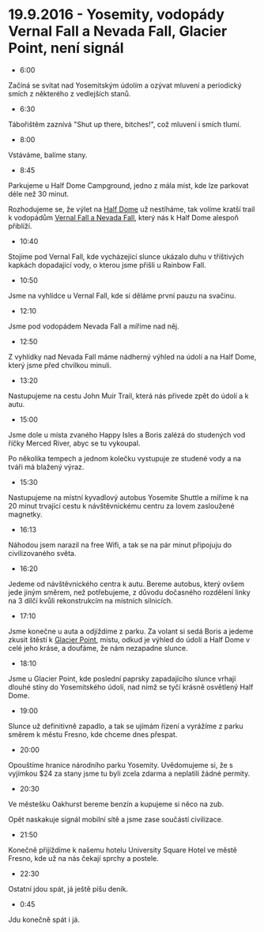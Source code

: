 # 19.9.2016 - Yosemity, vodopády Vernal Fall a Nevada Fall, Glacier Point, není signál

   * 6:00

Začíná se svítat nad Yosemitským údolím a ozývat mluvení a periodický smích z některého z vedlejších stanů.

   * 6:30

Tábořištěm zaznívá "Shut up there, bitches!", což mluvení i smích tlumí.

   * 8:00

Vstáváme, balíme stany.

   * 8:45

Parkujeme u Half Dome Campground, jedno z mála míst, kde lze parkovat déle než 30 minut.

Rozhodujeme se, že výlet na [Half Dome](https://cs.wikipedia.org/wiki/Half_Dome) už nestíháme, tak volíme kratší trail k vodopádům [Vernal Fall a Nevada Fall](https://www.nps.gov/yose/planyourvisit/vernalnevadatrail.htm), který nás k Half Dome alespoň přiblíží.

   * 10:40

Stojíme pod Vernal Fall, kde vycházející slunce ukázalo duhu v tříštivých kapkách dopadající vody, o kterou jsme přišli u Rainbow Fall.

   * 10:50

Jsme na vyhlídce u Vernal Fall, kde si děláme první pauzu na svačinu.

   * 12:10

Jsme pod vodopádem Nevada Fall a míříme nad něj.

   * 12:50

Z vyhlídky nad Nevada Fall máme nádherný výhled na údolí a na Half Dome, který jsme před chvilkou minuli.

   * 13:20

Nastupujeme na cestu John Muir Trail, která nás přivede zpět do údolí a k autu.

   * 15:00

Jsme dole u místa zvaného Happy Isles a Boris zalézá do studených vod říčky Merced River, abyc se tu vykoupal.

Po několika tempech a jednom kolečku vystupuje ze studené vody a na tváři má blažený výraz.

   * 15:30

Nastupujeme na místní kyvadlový autobus Yosemite Shuttle a míříme k na 20 minut trvající cestu k návštěvnickému centru za lovem zasloužené magnetky.

   * 16:13

Náhodou jsem narazil na free Wifi, a tak se na pár minut připojuju do civilizovaného světa.

   * 16:20

Jedeme od návštěvnického centra k autu. Bereme autobus, který ovšem jede jiným směrem, než potřebujeme, z důvodu dočasného rozdělení linky na 3 dílčí kvůli rekonstrukcím na místních silnicích.

   * 17:10

Jsme konečne u auta a odjíždíme z parku. Za volant si sedá Boris a jedeme zkusit štěstí k [Glacier Point](https://www.nps.gov/yose/planyourvisit/glacierpoint.htm), místu, odkud je výhled do údolí a Half Dome v celé jeho kráse, a doufáme, že nám nezapadne slunce.

   * 18:10

Jsme u Glacier Point, kde poslední paprsky zapadajícího slunce vrhají dlouhé stíny do Yosemitského údolí, nad nímž se tyčí krásně osvětlený Half Dome.

   * 19:00

Slunce už definitivně zapadlo, a tak se ujímám řízení a vyrážíme z parku směrem k městu Fresno, kde chceme dnes přespat.

   * 20:00

Opouštíme hranice národního parku Yosemity. Uvědomujeme si, že s vyjímkou $24 za stany jsme tu byli zcela zdarma a neplatili žádné permity.

   * 20:30

Ve městešku Oakhurst bereme benzín a kupujeme si něco na zub.

Opět naskakuje signál mobilní sítě a jsme zase součástí civilizace.

   * 21:50

Konečně přijíždíme k našemu hotelu University Square Hotel ve městě Fresno, kde už na nás čekají sprchy a postele.

   * 22:30

Ostatní jdou spát, já ještě píšu deník.

   * 0:45

Jdu konečně spát i já.

